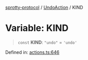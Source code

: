 
[sprotty-protocol](../globals) / [UndoAction](../Namespace.UndoAction) / KIND

# Variable: KIND

> `const` **KIND**: `"undo"` = `'undo'`

Defined in: [actions.ts:646](https://github.com/eclipse-sprotty/sprotty/blob/f9b2433481cc27a1ac0c92d525a92039ae7f6c76/packages/sprotty-protocol/src/actions.ts#L646)
